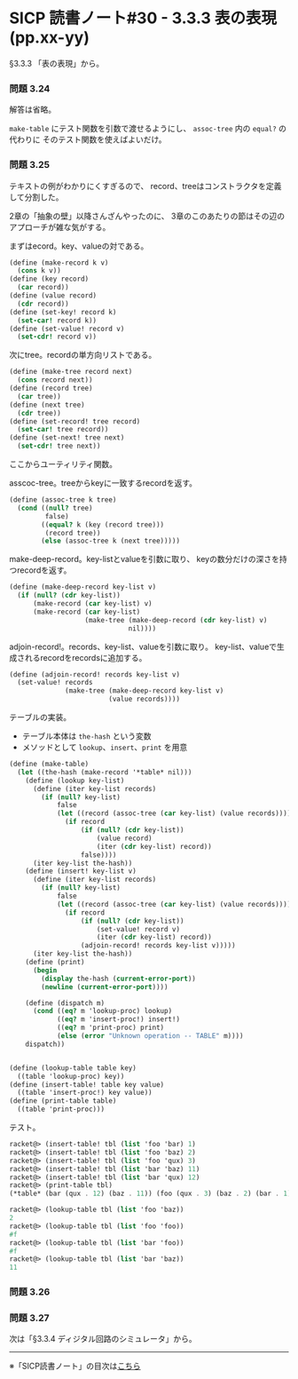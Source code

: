 SICP 読書ノート#30 - 3.3.3 表の表現 (pp.xx-yy)
======================================

§3.3.3 「表の表現」から。

### 問題 3.24

解答は省略。

```make-table``` にテスト関数を引数で渡せるようにし、
```assoc-tree``` 内の ```equal?``` の代わりに
そのテスト関数を使えばよいだけ。

### 問題 3.25

テキストの例がわかりにくすぎるので、
record、treeはコンストラクタを定義して分割した。

2章の「抽象の壁」以降さんざんやったのに、
3章のこのあたりの節はその辺のアプローチが雑な気がする。


まずはecord。key、valueの対である。

```scheme
(define (make-record k v)
  (cons k v))
(define (key record)
  (car record))
(define (value record)
  (cdr record))
(define (set-key! record k)
  (set-car! record k))
(define (set-value! record v)
  (set-cdr! record v))
```

次にtree。recordの単方向リストである。

```scheme
(define (make-tree record next)
  (cons record next))
(define (record tree)
  (car tree))
(define (next tree)
  (cdr tree))
(define (set-record! tree record)
  (set-car! tree record))
(define (set-next! tree next)
  (set-cdr! tree next))
```

ここからユーティリティ関数。

asscoc-tree。treeからkeyに一致するrecordを返す。

```scheme
(define (assoc-tree k tree)
  (cond ((null? tree)
		 false)
        ((equal? k (key (record tree)))
		 (record tree))
        (else (assoc-tree k (next tree)))))
```

make-deep-record。key-listとvalueを引数に取り、
keyの数分だけの深さを持つrecordを返す。

```scheme
(define (make-deep-record key-list v)
  (if (null? (cdr key-list))
	  (make-record (car key-list) v)
	  (make-record (car key-list)
				   (make-tree (make-deep-record (cdr key-list) v)
							  nil))))
```

adjoin-record!。records、key-list、valueを引数に取り。
key-list、valueで生成されるrecordをrecordsに追加する。

```scheme
(define (adjoin-record! records key-list v)
  (set-value! records
			  (make-tree (make-deep-record key-list v)
						 (value records))))
```

テーブルの実装。

- テーブル本体は ```the-hash``` という変数
- メソッドとして ```lookup```、```insert```、```print``` を用意

```scheme
(define (make-table)
  (let ((the-hash (make-record '*table* nil)))
	(define (lookup key-list)
	  (define (iter key-list records)
		(if (null? key-list)
			false
			(let ((record (assoc-tree (car key-list) (value records))))
			  (if record
				  (if (null? (cdr key-list))
					  (value record)
					  (iter (cdr key-list) record))
				  false))))
	  (iter key-list the-hash))
	(define (insert! key-list v)
	  (define (iter key-list records)
		(if (null? key-list)
			false
			(let ((record (assoc-tree (car key-list) (value records))))
			  (if record
				  (if (null? (cdr key-list))
					  (set-value! record v)
					  (iter (cdr key-list) record))
				  (adjoin-record! records key-list v)))))
	  (iter key-list the-hash))
	(define (print)
	  (begin
		(display the-hash (current-error-port))
		(newline (current-error-port))))

	(define (dispatch m)
	  (cond ((eq? m 'lookup-proc) lookup)
			((eq? m 'insert-proc!) insert!)
			((eq? m 'print-proc) print)
			(else (error "Unknown operation -- TABLE" m))))
	dispatch))


(define (lookup-table table key)
  ((table 'lookup-proc) key))
(define (insert-table! table key value)
  ((table 'insert-proc!) key value))
(define (print-table table)
  ((table 'print-proc)))
```

テスト。

```scheme
racket@> (insert-table! tbl (list 'foo 'bar) 1)
racket@> (insert-table! tbl (list 'foo 'baz) 2)
racket@> (insert-table! tbl (list 'foo 'qux) 3)
racket@> (insert-table! tbl (list 'bar 'baz) 11)
racket@> (insert-table! tbl (list 'bar 'qux) 12)
racket@> (print-table tbl)
(*table* (bar (qux . 12) (baz . 11)) (foo (qux . 3) (baz . 2) (bar . 1)))

racket@> (lookup-table tbl (list 'foo 'baz))
2
racket@> (lookup-table tbl (list 'foo 'foo))
#f
racket@> (lookup-table tbl (list 'bar 'foo))
#f
racket@> (lookup-table tbl (list 'bar 'baz))
11
```


### 問題 3.26



### 問題 3.27




次は「§3.3.4 ディジタル回路のシミュレータ」から。

--------------------------------

※「SICP読書ノート」の目次は[こちら](/entry/sicp/index)



